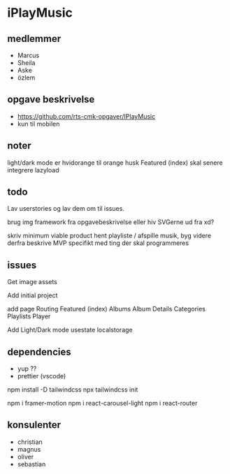 # iPlayMusic

## medlemmer

- Marcus
- Sheila
- Aske
- özlem

## opgave beskrivelse

- https://github.com/rts-cmk-opgaver/IPlayMusic
- kun til mobilen

## noter

light/dark mode er hvidorange til orange
husk Featured (index) skal senere integrere lazyload

## todo

Lav userstories og lav dem om til issues.

brug img framework fra opgavebeskrivelse eller hiv SVGerne ud fra xd?

skriv minimum viable product
	hent playliste / afspille musik, byg videre derfra
	beskrive MVP specifikt med ting der skal programmeres

## issues

Get image assets

Add initial project

add page Routing
  Featured (index)
  Albums
  Album Details
  Categories
  Playlists
  Player

Add Light/Dark mode
  usestate
  localstorage

## dependencies

- yup ??
- prettier (vscode)

npm install -D tailwindcss
npx tailwindcss init


npm i framer-motion
npm i react-carousel-light
npm i react-router

## konsulenter

- christian
- magnus
- oliver
- sebastian
